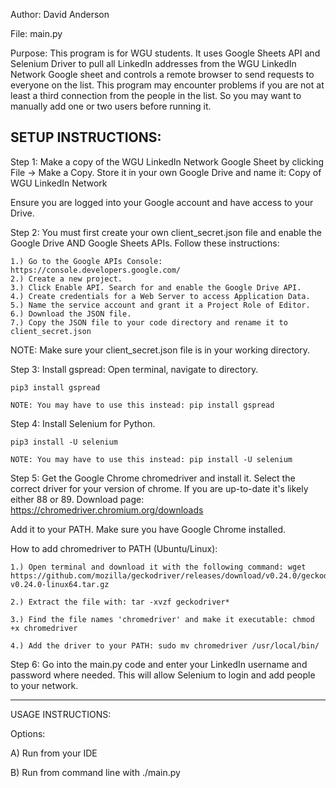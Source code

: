 Author: David Anderson

File: main.py

Purpose: This program is for WGU students. It uses Google Sheets API and Selenium Driver to
pull all LinkedIn addresses from the WGU LinkedIn Network Google sheet and controls a remote browser to
send requests to everyone on the list. This program may encounter problems if you are not at least a third connection
from the people in the list. So you may want to manually add one or two users before running it.

SETUP INSTRUCTIONS:
------------------------------------------------------------------------------------------------------------------------
Step 1: Make a copy of the WGU LinkedIn Network Google Sheet by clicking File -> Make a Copy. Store it in your 
own Google Drive and name it: Copy of WGU LinkedIn Network

Ensure you are logged into your Google account and have access to your Drive.

Step 2: You must first create your own client_secret.json file and enable the Google Drive AND Google Sheets APIs.
Follow these instructions:
    
    1.) Go to the Google APIs Console: https://console.developers.google.com/
    2.) Create a new project.
    3.) Click Enable API. Search for and enable the Google Drive API.
    4.) Create credentials for a Web Server to access Application Data.
    5.) Name the service account and grant it a Project Role of Editor.
    6.) Download the JSON file.
    7.) Copy the JSON file to your code directory and rename it to client_secret.json


NOTE: Make sure your client_secret.json file is in your working directory.

Step 3: Install gspread: Open terminal, navigate to directory.

    pip3 install gspread
    
    NOTE: You may have to use this instead: pip install gspread

Step 4: Install Selenium for Python.
 
    pip3 install -U selenium
    
    NOTE: You may have to use this instead: pip install -U selenium

Step 5: Get the Google Chrome chromedriver and install it.  Select the correct driver for your version
of chrome. If you are up-to-date it's likely either 88 or 89. Download page: https://chromedriver.chromium.org/downloads

Add it to your PATH. Make sure you have Google Chrome installed. 

How to add chromedriver to PATH (Ubuntu/Linux):

    1.) Open terminal and download it with the following command: wget https://github.com/mozilla/geckodriver/releases/download/v0.24.0/geckodriver-v0.24.0-linux64.tar.gz

    2.) Extract the file with: tar -xvzf geckodriver*

    3.) Find the file names 'chromedriver' and make it executable: chmod +x chromedriver

    4.) Add the driver to your PATH: sudo mv chromedriver /usr/local/bin/


Step 6: Go into the main.py code and enter your LinkedIn username and password where needed.
This will allow Selenium to login and add people to your network.

------------------------------------------------------------------------------------------------------------------------
USAGE INSTRUCTIONS:

Options:

A) Run from your IDE

B) Run from command line with ./main.py